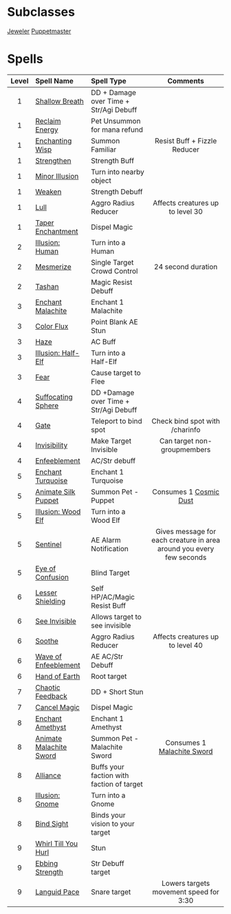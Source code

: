 <!-- TITLE: Enchanter -->
<!-- SUBTITLE: Enchanters are masters of the material world, augmenting and altering objects as they see fit. With a wave of the hand, they can curse and uncurse items, supercharge their allies, and severely weaken their opponents. Enchanters are also able to communicate with the supernatural realm, calling forth a friendly magical wisp to aid them on their travels. Many Enchanters choose to specialize in the art of jewelcrafting, as precious gems are particularly conducive to their enchantment magics -->

# Subclasses

[Jeweler](jeweler)
[Puppetmaster](puppetmaster)

# Spells

|Level|Spell Name|Spell Type|Comments|
|:---:|:-----|:----|:----:|
|1|[Shallow Breath](shallow-breath)|DD + Damage over Time + Str/Agi Debuff||
|1|[Reclaim Energy](reclaim-energy)|Pet Unsummon for mana refund||
|1|[Enchanting Wisp](enchanting-wisp)|Summon Familiar|Resist Buff + Fizzle Reducer|
|1|[Strengthen](strengthen)|Strength Buff||
|1|[Minor Illusion](minor-illusion)|Turn into nearby object||
|1|[Weaken](weaken)|Strength Debuff||
|1|[Lull](lull)|Aggro Radius Reducer|Affects creatures up to level 30|
|1|[Taper Enchantment](taper-enchantment)|Dispel Magic||
|2|[Illusion: Human](illusion-human)|Turn into a Human||
|2|[Mesmerize](mesmerize)|Single Target Crowd Control|24 second duration|
|2|[Tashan](tashan)|Magic Resist Debuff||
|3|[Enchant Malachite](enchant-malachite)|Enchant 1 Malachite||
|3|[Color Flux](color-flux)|Point Blank AE Stun||
|3|[Haze](haze)|AC Buff||
|3|[Illusion: Half-Elf](illusion-half-elf)|Turn into a Half-Elf||
|3|[Fear](fear)|Cause target to Flee||
|4|[Suffocating Sphere](suffocating-sphere)|DD +Damage over Time + Str/Agi Debuff||
|4|[Gate](gate)|Teleport to bind spot|Check bind spot with /charinfo|
|4|[Invisibility](invisibility)|Make Target Invisible|Can target non-groupmembers|
|4|[Enfeeblement](enfeeblement)|AC/Str debuff||
|5|[Enchant Turquoise](enchant-turquoise)|Enchant 1 Turquoise||
|5|[Animate Silk Puppet](animate-silk-puppet)|Summon Pet - Puppet|Consumes 1 [Cosmic Dust](cosmic-dust)|
|5|[Illusion: Wood Elf](illusion-wood-elf)|Turn into a Wood Elf||
|5|[Sentinel](sentinel)|AE Alarm Notification|Gives message for each creature in area around you every few seconds|
|5|[Eye of Confusion](eye-of-confusion)|Blind Target||
|6|[Lesser Shielding](lesser-shielding)|Self HP/AC/Magic Resist Buff||
|6|[See Invisible](see-invisible)|Allows target to see invisible||
|6|[Soothe](soothe)|Aggro Radius Reducer|Affects creatures up to level 40|
|6|[Wave of Enfeeblement](wave-of-enfeeblement)|AE AC/Str Debuff||
|6|[Hand of Earth](hand-of-earth)|Root target||
|7|[Chaotic Feedback](chaotic-feedback)|DD + Short Stun|
|7|[Cancel Magic](cancel-magic)|Dispel Magic|
|8|[Enchant Amethyst](enchant-amethyst)|Enchant 1 Amethyst||
|8|[Animate Malachite Sword](animate-malachite-sword)|Summon Pet - Malachite Sword|Consumes 1 [Malachite Sword](malachite-sword)|
|8|[Alliance](alliance)|Buffs your faction with faction of target||
|8|[Illusion: Gnome](illusion-gnome)|Turn into a Gnome||
|8|[Bind Sight](bind-sight)|Binds your vision to your target||
|9|[Whirl Till You Hurl](whirl-till-you-hurl)|Stun||
|9|[Ebbing Strength](ebbing-strength)|Str Debuff target||
|9|[Languid Pace](languid-pace)|Snare target|Lowers targets movement speed for 3:30|
